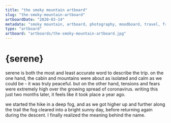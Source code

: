 ```yaml
---
title: "the smoky mountain artboard"
slug: "the-smoky-mountain-artboard"
artboardDate: "2020-03-14"
metadata: "smoky mountain, artboard, photography, moodboard, travel, friends"
type: "artboard"
artboard: "artboards/the-smoky-mountain-artboard.jpg"
---
```


# {serene}

serene is both the most and least accurate word to describe the trip. on the one hand, the cabin and mountains were about as isolated and calm as we could be - it was truly peaceful. but on the other hand, tensions and fears were extremely high over the growing spread of coronavirus. writing this just two months later, it feels like it took place a year ago.

we started the hike in a deep fog, and as we got higher up and further along the trail the fog cleared into a bright sunny day, before returning again during the descent. I finally realized the meaning behind the name.
